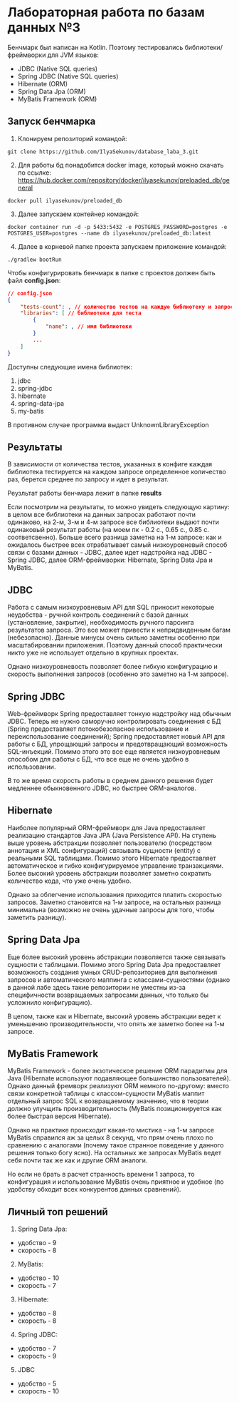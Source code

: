 # Лабораторная работа по базам данных №3

Бенчмарк был написан на Kotlin. Поэтому тестировались библиотеки/фреймворки для JVM языков:
- JDBC (Native SQL queries)
- Spring JDBC (Native SQL queries)
- Hibernate (ORM)
- Spring Data Jpa (ORM)
- MyBatis Framework (ORM)

## Запуск бенчмарка

1) Клонируем репозиторий командой:
```
git clone https://github.com/IlyaSekunov/database_laba_3.git
```

2) Для работы бд понадобится docker image, который можно скачать по ссылке: https://hub.docker.com/repository/docker/ilyasekunov/preloaded_db/general
```
docker pull ilyasekunov/preloaded_db
```

3) Далее запускаем контейнер командой:
```
docker container run -d -p 5433:5432 -e POSTGRES_PASSWORD=postgres -e POSTGRES_USER=postgres --name db ilyasekunov/preloaded_db:latest
```

4) Далее в корневой папке проекта запускаем приложение командой:
```
./gradlew bootRun
```

Чтобы конфигурировать бенчмарк в папке с проектов должен быть файл <b>config.json</b>:
```json
// config.json
{
    "tests-count": , // количество тестов на каждую библиотеку и запрос.
    "libraries": [ // библиотеки для теста
        {
            "name": , // имя библиотеки
        }
        ...
    ]
}
```
Доступны следующие имена библиотек:
1) jdbc
2) spring-jdbc
3) hibernate
4) spring-data-jpa
5) my-batis

В противном случае программа выдаст UnknownLibraryException

## Результаты

В зависимости от количества тестов, указанных в конфиге каждая библиотека тестируется на каждом запросе определенное количество раз, берется среднее по запросу и идет в результат.

Реузльтат работы бенчмара лежит в папке <b>results</b>

Если посмотрим на результаты, то можно увидеть следующую картину: в целом все библиотеки на данных запросах работают почти одинаково, на 2-м, 3-м и 4-м запросе все библиотеки выдают почти одинаковый результат работы (на моем пк - 0.2 c., 0.65 с., 0.85 с. соответсвенно). Больше всего разница заметна на 1-м запросе: как и ожидалось быстрее всех отрабатывает самый низкоуровневый способ связи с базами данных - JDBC, далее идет надстройка над JDBC - Spring JDBC, далее ORM-фреймворки: Hibernate, Spring Data Jpa и MyBatis.

## JDBC

Работа с самым низкоуровневым API для SQL приносит некоторые неудобства - ручной контроль соединений с базой данных (установление, закрытие), необходимость ручного парсинга результатов запроса. Это все может привести к непридвиденным багам (небезопасно). Данные минусы очень сильно заметны особенно при масштабировании приложения. Поэтому данный способ практически никто уже не использует отдельно в крупных проектах.

Однако низкоуровневость позволяет более гибкую конфигурацию и скорость выполнения запросов (особенно это заметно на 1-м запросе).

## Spring JDBC

Web-фреймворк Spring предоставляет тонкую надстройку над обычным JDBC. Теперь не нужно саморучно контролировать соединения с БД (Spring предоставляет потокобезопасное использование и переиспользование соединений); Spring предоставляет новый API для работы с БД, упрощающий запросы и предотвращающий возможность SQL-инъекций. Помимо этого это все еще является низкоуровневым способом для работы с БД, что все еще не очень удобно в использовании.

В то же время скорость работы в среднем данного решения будет медленнее обыкновенного JDBC, но быстрее ORM-аналогов.

## Hibernate

Наиболее популярный ORM-фреймворк для Java предоставляет реализацию стандартов Java JPA (Java Persistence API). На ступень выше уровень абстракции позволяет пользователю (посредством аннотация и XML сонфигураций) связывать сущности (entity) с реальными SQL таблицами. Помимо этого Hibernate предоставляет автоматическое и гибко конфигурируемое управление транзакциями. Более высокий уровень абстракции позволяет заметно сократить количество кода, что уже очень удобно.

Однако за облегчение использования приходится платить скоростью запросов. Заметно становится на 1-м запросе, на остальных разница минимальна (возможно не очень удачные запросы для того, чтобы заметить разницу).

## Spring Data Jpa

Еще более высокий уровень абстракции позволяется также связывать сущности с таблицами. Помимо этого Spring Data Jpa предоставляет возможность создания умных CRUD-репозиториев для выполнения запросов и автоматического маппинга с классами-сущностями (однако в данной лабе здесь такие репозитории не уместны из-за специфичности возвращаемых запросами данных, что только бы усложнило конфигурацию).

В целом, также как и Hibernate, высокий уровень абстракции ведет к уменьшению производительности, что опять же заметно более на 1-м запросе.

## MyBatis Framework

MyBatis Framework - более экзотическое решение ORM парадигмы для Java (Hibernate используют подавляющее большинство пользователей). Однако данный фремворк реализуют ORM немного по-другому: вместо связи конкретной таблицы с классом-сущности MyBatis маппит отдельный запрос SQL к возвращаемому значению, что в теории должно улучщить производительность (MyBatis позиционируется как более быстрая версия Hibernate).

Однако на практике происходит какая-то мистика - на 1-м запросе MyBatis справился аж за целых 8 секунд, что прям очень плохо по сравнению с аналогами (почему такое странное поведение у данного решения только богу ясно). На остальных же запросах MyBatis ведет себя почти так же как и другие ORM аналоги. 

Но если не брать в расчет странность времени 1 запроса, то конфигурация и использование MyBatis очень приятное и удобное (по удобству обходит всех конкурентов данных сравнений).

## Личный топ решений
1) Spring Data Jpa:
- удобство - 9
- скорость - 8
2) MyBatis:
- удобство - 10
- скорость - 7
3) Hibernate:
- удобство - 8
- скорость - 8
4) Spring JDBC:
- удобство - 7
- скорость - 9 
5) JDBC
- удобство - 5
- скорость - 10